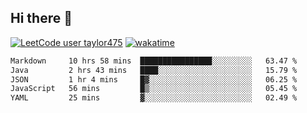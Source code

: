 ## Hi there 👋

[![LeetCode user taylor475](https://img.shields.io/badge/dynamic/json?style=for-the-badge&labelColor=black&color=%23ffa116&label=Solved&query=solvedOverTotal&url=https%3A%2F%2Fleetcode-badge.vercel.app%2Fapi%2Fusers%2Ftaylor475&logo=leetcode&logoColor=yellow)](https://leetcode.com/taylor475/)
[![wakatime](https://wakatime.com/badge/user/8c6aced9-f66a-452f-8802-5d7239ce5c50.svg)](https://wakatime.com/@8c6aced9-f66a-452f-8802-5d7239ce5c50)

<!--START_SECTION:waka-->

```txt
Markdown     10 hrs 58 mins  ████████████████░░░░░░░░░   63.47 %
Java         2 hrs 43 mins   ████░░░░░░░░░░░░░░░░░░░░░   15.79 %
JSON         1 hr 4 mins     █▓░░░░░░░░░░░░░░░░░░░░░░░   06.25 %
JavaScript   56 mins         █▒░░░░░░░░░░░░░░░░░░░░░░░   05.45 %
YAML         25 mins         ▓░░░░░░░░░░░░░░░░░░░░░░░░   02.49 %
```

<!--END_SECTION:waka-->

<!--
**taylor475/taylor475** is a _special_ repository because its `README.md` (this file) appears on your GitHub profile.
